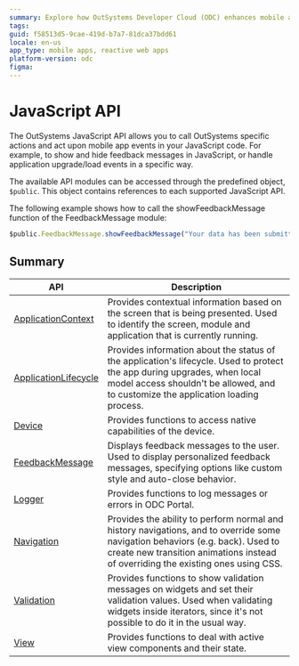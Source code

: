 ```yaml
---
summary: Explore how OutSystems Developer Cloud (ODC) enhances mobile and reactive web apps through its comprehensive JavaScript API for custom user experiences.
tags:
guid: f58513d5-9cae-419d-b7a7-81dca37bdd61
locale: en-us
app_type: mobile apps, reactive web apps
platform-version: odc
figma:
---
```


# JavaScript API

The OutSystems JavaScript API allows you to call OutSystems specific actions and act upon mobile app events in your JavaScript code. For example, to show and hide feedback messages in JavaScript, or handle application upgrade/load events in a specific way.

The available API modules can be accessed through the predefined object, `$public`. This object contains references to each supported JavaScript API.

The following example shows how to call the showFeedbackMessage function of the FeedbackMessage module:

```javascript
$public.FeedbackMessage.showFeedbackMessage("Your data has been submitted.", 1);
```

## Summary

|API|Description|
|---|---|
|[ApplicationContext](applicationcontext.md)|Provides contextual information based on the screen that is being presented. Used to identify the screen, module and application that is currently running.|
|[ApplicationLifecycle](applicationlifecycle.md)|Provides information about the status of the application's lifecycle. Used to protect the app during upgrades, when local model access shouldn't be allowed, and to customize the application loading process.|
|[Device](device.md)|Provides functions to access native capabilities of the device.|
|[FeedbackMessage](feedbackmessage.md)|Displays feedback messages to the user. Used to display personalized feedback messages, specifying options like custom style and auto-close behavior.|
|[Logger](logger.md)|Provides functions to log messages or errors in ODC Portal.|
|[Navigation](navigation.md)|Provides the ability to perform normal and history navigations, and to override some navigation behaviors (e.g. back). Used to create new transition animations instead of overriding the existing ones using CSS.|
|[Validation](validation.md)|Provides functions to show validation messages on widgets and set their validation values. Used when validating widgets inside iterators, since it's not possible to do it in the usual way.|
|[View](view.md)|Provides functions to deal with active view components and their state.|
